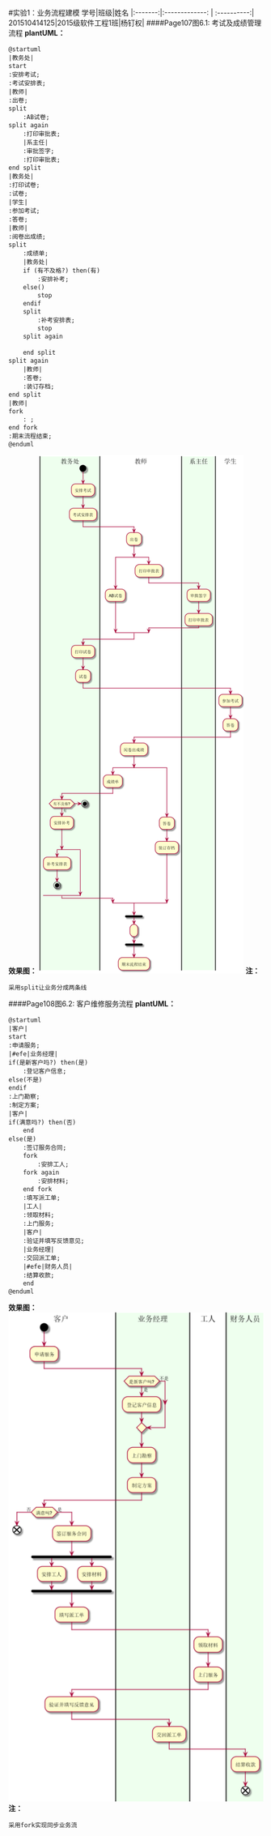 #实验1：业务流程建模
学号|班级|姓名
|:-------:|:-------------: | :----------:|
201510414125|2015级软件工程1班|杨钉权|
####Page107图6.1: 考试及成绩管理流程
**plantUML：**
```
@startuml
|教务处|
start
:安排考试;
:考试安排表;
|教师|
:出卷;
split
    :AB试卷;
split again
    :打印审批表;
    |系主任|
    :审批签字;
    :打印审批表;
end split
|教务处|
:打印试卷;
:试卷;
|学生|
:参加考试;
:答卷;
|教师|
:阅卷出成绩;
split
    :成绩单;
    |教务处|
    if (有不及格?) then(有)
        :安排补考;
    else()
        stop
    endif
    split
        :补考安排表;
        stop
    split again

    end split
split again
    |教师|
    :答卷;
    :装订存档;
end split
|教师|
fork
    : ;
end fork
:期末流程结束;
@enduml
```
**效果图：**
![book](uml_img1.png)
**注：**
```
采用split让业务分成两条线
```

####Page108图6.2: 客户维修服务流程
**plantUML：**
```
@startuml
|客户|
start
:申请服务;
|#efe|业务经理|
if(是新客户吗?) then(是)
    :登记客户信息;
else(不是)
endif
:上门勘察;
:制定方案;
|客户|
if(满意吗?) then(否)
    end
else(是)
    :签订服务合同;
    fork
        :安排工人;
    fork again
        :安排材料;
    end fork
    :填写派工单;
    |工人|
    :领取材料;
    :上门服务;
    |客户|
    :验证并填写反馈意见;
    |业务经理|
    :交回派工单;
    |#efe|财务人员|
    :结算收款;
    end
@enduml
```
**效果图：**
![book](uml_img2.png)
**注：**
```
采用fork实现同步业务流
```
